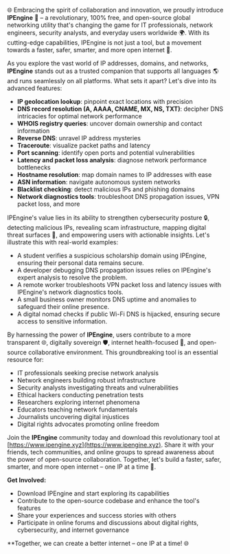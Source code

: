 🌐 Embracing the spirit of collaboration and innovation, we proudly introduce **IPEngine** 🚀 – a revolutionary, 100% free, and open-source global networking utility that's changing the game for IT professionals, network engineers, security analysts, and everyday users worldwide 🌍. With its cutting-edge capabilities, IPEngine is not just a tool, but a movement towards a faster, safer, smarter, and more open internet 🔐.

As you explore the vast world of IP addresses, domains, and networks, **IPEngine** stands out as a trusted companion that supports all languages 🌎 and runs seamlessly on all platforms. What sets it apart? Let's dive into its advanced features:

*   **IP geolocation lookup**: pinpoint exact locations with precision
*   **DNS record resolution (A, AAAA, CNAME, MX, NS, TXT)**: decipher DNS intricacies for optimal network performance
*   **WHOIS registry queries**: uncover domain ownership and contact information
*   **Reverse DNS**: unravel IP address mysteries
*   **Traceroute**: visualize packet paths and latency
*   **Port scanning**: identify open ports and potential vulnerabilities
*   **Latency and packet loss analysis**: diagnose network performance bottlenecks
*   **Hostname resolution**: map domain names to IP addresses with ease
*   **ASN information**: navigate autonomous system networks
*   **Blacklist checking**: detect malicious IPs and phishing domains
*   **Network diagnostics tools**: troubleshoot DNS propagation issues, VPN packet loss, and more

IPEngine's value lies in its ability to strengthen cybersecurity posture 🔒, detecting malicious IPs, revealing scam infrastructure, mapping digital threat surfaces 🚨, and empowering users with actionable insights. Let's illustrate this with real-world examples:

*   A student verifies a suspicious scholarship domain using IPEngine, ensuring their personal data remains secure.
*   A developer debugging DNS propagation issues relies on IPEngine's expert analysis to resolve the problem.
*   A remote worker troubleshoots VPN packet loss and latency issues with IPEngine's network diagnostics tools.
*   A small business owner monitors DNS uptime and anomalies to safeguard their online presence.
*   A digital nomad checks if public Wi-Fi DNS is hijacked, ensuring secure access to sensitive information.

By harnessing the power of **IPEngine**, users contribute to a more transparent 🌐, digitally sovereign 🛡️, internet health-focused 📡, and open-source collaborative environment. This groundbreaking tool is an essential resource for:

*   IT professionals seeking precise network analysis
*   Network engineers building robust infrastructure
*   Security analysts investigating threats and vulnerabilities
*   Ethical hackers conducting penetration tests
*   Researchers exploring internet phenomena
*   Educators teaching network fundamentals
*   Journalists uncovering digital injustices
*   Digital rights advocates promoting online freedom

Join the **IPEngine** community today and download this revolutionary tool at [https://www.ipengine.xyz](https://www.ipengine.xyz). Share it with your friends, tech communities, and online groups to spread awareness about the power of open-source collaboration. Together, let's build a faster, safer, smarter, and more open internet – one IP at a time 🔗.

**Get Involved:**

*   Download IPEngine and start exploring its capabilities
*   Contribute to the open-source codebase and enhance the tool's features
*   Share your experiences and success stories with others
*   Participate in online forums and discussions about digital rights, cybersecurity, and internet governance

**Together, we can create a better internet – one IP at a time! 🌐
